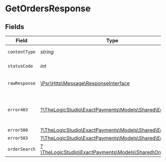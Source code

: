 # GetOrdersResponse


## Fields

| Field                                                                                                        | Type                                                                                                         | Required                                                                                                     | Description                                                                                                  |
| ------------------------------------------------------------------------------------------------------------ | ------------------------------------------------------------------------------------------------------------ | ------------------------------------------------------------------------------------------------------------ | ------------------------------------------------------------------------------------------------------------ |
| `contentType`                                                                                                | *string*                                                                                                     | :heavy_check_mark:                                                                                           | HTTP response content type for this operation                                                                |
| `statusCode`                                                                                                 | *int*                                                                                                        | :heavy_check_mark:                                                                                           | HTTP response status code for this operation                                                                 |
| `rawResponse`                                                                                                | [\Psr\Http\Message\ResponseInterface](https://www.php-fig.org/psr/psr-7/#33-psrhttpmessageresponseinterface) | :heavy_check_mark:                                                                                           | Raw HTTP response; suitable for custom response parsing                                                      |
| `error403`                                                                                                   | [?\TheLogicStudio\ExactPayments\Models\Shared\Error403](../../Models/Shared/Error403.md)                     | :heavy_minus_sign:                                                                                           | **Access Denied**\<br/>Credentials supplied do not grant access to the requested resource.<br/>              |
| `error500`                                                                                                   | [?\TheLogicStudio\ExactPayments\Models\Shared\Error500](../../Models/Shared/Error500.md)                     | :heavy_minus_sign:                                                                                           | **Internal Server Error**<br/>                                                                               |
| `error503`                                                                                                   | [?\TheLogicStudio\ExactPayments\Models\Shared\Error503](../../Models/Shared/Error503.md)                     | :heavy_minus_sign:                                                                                           | **Service Unavailable**<br/>                                                                                 |
| `orderSearch`                                                                                                | [?\TheLogicStudio\ExactPayments\Models\Shared\OrderSearch](../../Models/Shared/OrderSearch.md)               | :heavy_minus_sign:                                                                                           | Details of an existing orders.                                                                               |